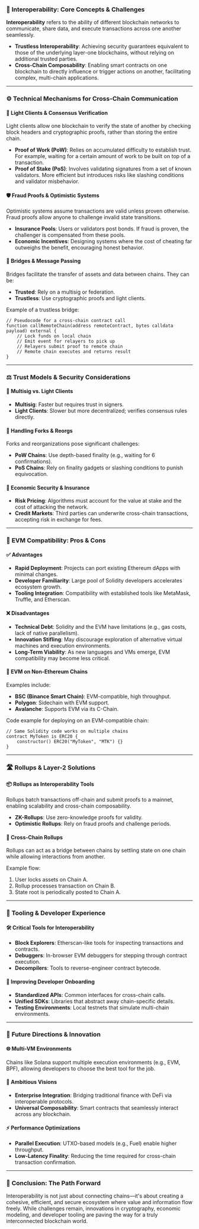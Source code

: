 ### 🧩 **Interoperability: Core Concepts & Challenges**

**Interoperability** refers to the ability of different blockchain networks to communicate, share data, and execute transactions across one another seamlessly.

- **Trustless Interoperability**: Achieving security guarantees equivalent to those of the underlying layer-one blockchains, without relying on additional trusted parties.
- **Cross-Chain Composability**: Enabling smart contracts on one blockchain to directly influence or trigger actions on another, facilitating complex, multi-chain applications.

---

### ⚙️ **Technical Mechanisms for Cross-Chain Communication**

#### 🔗 **Light Clients & Consensus Verification**
Light clients allow one blockchain to verify the state of another by checking block headers and cryptographic proofs, rather than storing the entire chain.

- **Proof of Work (PoW)**: Relies on accumulated difficulty to establish trust. For example, waiting for a certain amount of work to be built on top of a transaction.
- **Proof of Stake (PoS)**: Involves validating signatures from a set of known validators. More efficient but introduces risks like slashing conditions and validator misbehavior.

#### 🛡️ **Fraud Proofs & Optimistic Systems**
Optimistic systems assume transactions are valid unless proven otherwise. Fraud proofs allow anyone to challenge invalid state transitions.

- **Insurance Pools**: Users or validators post bonds. If fraud is proven, the challenger is compensated from these pools.
- **Economic Incentives**: Designing systems where the cost of cheating far outweighs the benefit, encouraging honest behavior.

#### 🌉 **Bridges & Message Passing**
Bridges facilitate the transfer of assets and data between chains. They can be:
- **Trusted**: Rely on a multisig or federation.
- **Trustless**: Use cryptographic proofs and light clients.

Example of a trustless bridge:
```solidity
// Pseudocode for a cross-chain contract call
function callRemoteChain(address remoteContract, bytes calldata payload) external {
    // Lock funds on local chain
    // Emit event for relayers to pick up
    // Relayers submit proof to remote chain
    // Remote chain executes and returns result
}
```

---

### ⚖️ **Trust Models & Security Considerations**

#### 🔐 **Multisig vs. Light Clients**
- **Multisig**: Faster but requires trust in signers.
- **Light Clients**: Slower but more decentralized; verifies consensus rules directly.

#### 🧨 **Handling Forks & Reorgs**
Forks and reorganizations pose significant challenges:
- **PoW Chains**: Use depth-based finality (e.g., waiting for 6 confirmations).
- **PoS Chains**: Rely on finality gadgets or slashing conditions to punish equivocation.

#### 💸 **Economic Security & Insurance**
- **Risk Pricing**: Algorithms must account for the value at stake and the cost of attacking the network.
- **Credit Markets**: Third parties can underwrite cross-chain transactions, accepting risk in exchange for fees.

---

### 🧪 **EVM Compatibility: Pros & Cons**

#### ✅ **Advantages**
- **Rapid Deployment**: Projects can port existing Ethereum dApps with minimal changes.
- **Developer Familiarity**: Large pool of Solidity developers accelerates ecosystem growth.
- **Tooling Integration**: Compatibility with established tools like MetaMask, Truffle, and Etherscan.

#### ❌ **Disadvantages**
- **Technical Debt**: Solidity and the EVM have limitations (e.g., gas costs, lack of native parallelism).
- **Innovation Stifling**: May discourage exploration of alternative virtual machines and execution environments.
- **Long-Term Viability**: As new languages and VMs emerge, EVM compatibility may become less critical.

#### 🔄 **EVM on Non-Ethereum Chains**
Examples include:
- **BSC (Binance Smart Chain)**: EVM-compatible, high throughput.
- **Polygon**: Sidechain with EVM support.
- **Avalanche**: Supports EVM via its C-Chain.

Code example for deploying on an EVM-compatible chain:
```solidity
// Same Solidity code works on multiple chains
contract MyToken is ERC20 {
    constructor() ERC20("MyToken", "MTK") {}
}
```

---

### 🛣️ **Rollups & Layer-2 Solutions**

#### 📦 **Rollups as Interoperability Tools**
Rollups batch transactions off-chain and submit proofs to a mainnet, enabling scalability and cross-chain composability.

- **ZK-Rollups**: Use zero-knowledge proofs for validity.
- **Optimistic Rollups**: Rely on fraud proofs and challenge periods.

#### 🔗 **Cross-Chain Rollups**
Rollups can act as a bridge between chains by settling state on one chain while allowing interactions from another.

Example flow:
1. User locks assets on Chain A.
2. Rollup processes transaction on Chain B.
3. State root is periodically posted to Chain A.

---

### 🧰 **Tooling & Developer Experience**

#### 🛠️ **Critical Tools for Interoperability**
- **Block Explorers**: Etherscan-like tools for inspecting transactions and contracts.
- **Debuggers**: In-browser EVM debuggers for stepping through contract execution.
- **Decompilers**: Tools to reverse-engineer contract bytecode.

#### 🚀 **Improving Developer Onboarding**
- **Standardized APIs**: Common interfaces for cross-chain calls.
- **Unified SDKs**: Libraries that abstract away chain-specific details.
- **Testing Environments**: Local testnets that simulate multi-chain environments.

---

### 🧭 **Future Directions & Innovation**

#### 🌐 **Multi-VM Environments**
Chains like Solana support multiple execution environments (e.g., EVM, BPF), allowing developers to choose the best tool for the job.

#### 🔮 **Ambitious Visions**
- **Enterprise Integration**: Bridging traditional finance with DeFi via interoperable protocols.
- **Universal Composability**: Smart contracts that seamlessly interact across any blockchain.

#### ⚡ **Performance Optimizations**
- **Parallel Execution**: UTXO-based models (e.g., Fuel) enable higher throughput.
- **Low-Latency Finality**: Reducing the time required for cross-chain transaction confirmation.

---

### 💎 **Conclusion: The Path Forward**

Interoperability is not just about connecting chains—it's about creating a cohesive, efficient, and secure ecosystem where value and information flow freely. While challenges remain, innovations in cryptography, economic modeling, and developer tooling are paving the way for a truly interconnected blockchain world.